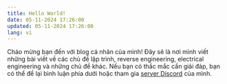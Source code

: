 ```yaml
---
title: Hello World!
date: 05-11-2024 17:26:00
updated: 05-11-2024 17:26:00
lang: vi
---
```


Chào mừng bạn đến với blog cá nhân của mình! Đây sẽ là nơi mình viết những bài viết về các chủ đề lập trình, reverse engineering, electrical engineering và những chủ đề khác. Nếu bạn có thắc mắc cần giải đáp, bạn có thể để lại bình luận phía dưới hoặc tham gia [server Discord](https://discord.gg/ekMDKCa5jQ) của mình.